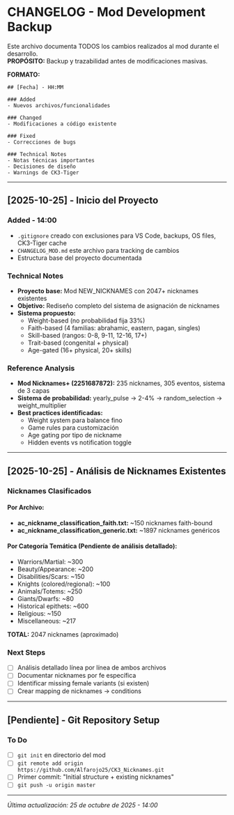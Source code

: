 # CHANGELOG - Mod Development Backup

Este archivo documenta TODOS los cambios realizados al mod durante el desarrollo.  
**PROPÓSITO:** Backup y trazabilidad antes de modificaciones masivas.

**FORMATO:**

```
## [Fecha] - HH:MM

### Added
- Nuevos archivos/funcionalidades

### Changed
- Modificaciones a código existente

### Fixed
- Correcciones de bugs

### Technical Notes
- Notas técnicas importantes
- Decisiones de diseño
- Warnings de CK3-Tiger
```

---

## [2025-10-25] - Inicio del Proyecto

### Added - 14:00

- `.gitignore` creado con exclusiones para VS Code, backups, OS files, CK3-Tiger cache
- `CHANGELOG_MOD.md` este archivo para tracking de cambios
- Estructura base del proyecto documentada

### Technical Notes

- **Proyecto base:** Mod NEW_NICKNAMES con 2047+ nicknames existentes
- **Objetivo:** Rediseño completo del sistema de asignación de nicknames
- **Sistema propuesto:**
  - Weight-based (no probabilidad fija 33%)
  - Faith-based (4 familias: abrahamic, eastern, pagan, singles)
  - Skill-based (rangos: 0-8, 9-11, 12-16, 17+)
  - Trait-based (congenital + physical)
  - Age-gated (16+ physical, 20+ skills)

### Reference Analysis

- **Mod Nicknames+ (2251687872):** 235 nicknames, 305 eventos, sistema de 3 capas
- **Sistema de probabilidad:** yearly_pulse → 2-4% → random_selection → weight_multiplier
- **Best practices identificadas:**
  - Weight system para balance fino
  - Game rules para customización
  - Age gating por tipo de nickname
  - Hidden events vs notification toggle

---

## [2025-10-25] - Análisis de Nicknames Existentes

### Nicknames Clasificados

#### Por Archivo:

- **ac_nickname_classification_faith.txt:** ~150 nicknames faith-bound
- **ac_nickname_classification_generic.txt:** ~1897 nicknames genéricos

#### Por Categoría Temática (Pendiente de análisis detallado):

- Warriors/Martial: ~300
- Beauty/Appearance: ~200
- Disabilities/Scars: ~150
- Knights (colored/regional): ~100
- Animals/Totems: ~250
- Giants/Dwarfs: ~80
- Historical epithets: ~600
- Religious: ~150
- Miscellaneous: ~217

**TOTAL:** 2047 nicknames (aproximado)

### Next Steps

- [ ] Análisis detallado línea por línea de ambos archivos
- [ ] Documentar nicknames por fe específica
- [ ] Identificar missing female variants (si existen)
- [ ] Crear mapping de nicknames → conditions

---

## [Pendiente] - Git Repository Setup

### To Do

- [ ] `git init` en directorio del mod
- [ ] `git remote add origin https://github.com/Alfarojo25/CK3_Nicknames.git`
- [ ] Primer commit: "Initial structure + existing nicknames"
- [ ] `git push -u origin master`

---

_Última actualización: 25 de octubre de 2025 - 14:00_
